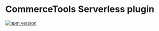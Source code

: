 # CommerceTools Serverless plugin

[![npm version](https://badge.fury.io/js/%40dankochetov%2Fcommercetools-serverless-plugin.svg)](https://badge.fury.io/js/%40dankochetov%2Fcommercetools-serverless-plugin)
